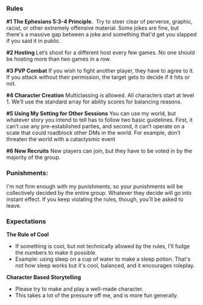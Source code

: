 ### Rules
**#1 The Ephesians 5:3-4 Principle.** 
Try to steer clear of perverse, graphic, racist, or other extremely offensive material. Some jokes are fine, but there's a massive gap between a joke and something that'd get you slapped if you said it in public.

**#2 Hosting**
Let’s shoot for a different host every few games. No one should be hosting more than two games in a row.

**#3 PVP Combat**
If you wish to fight another player, they have to agree to it. If you attack without their permission, the target gets to decide if it hits or not.

**#4 Character Creation**
Multiclassing is allowed. All characters start at level 1. We’ll use the standard array for ability scores for balancing reasons.

**#5 Using My Setting for Other Sessions**
You can use my world, but whatever story you intend to tell has to follow two basic guidelines. First, it can’t use any pre-established parties, and second, it can’t operate on a scale that could roadblock other DMs in the world. For example, don’t threaten the world with a cataclysmic event

**#6 New Recruits**
New players can join, but they have to be voted in by the majority of the group.

### Punishments:
I'm not firm enough with my punishments, so your punishments will be collectively decided by the entire group. Whatever they decide will go into instant effect. If you keep violating the rules, though, you'll be asked to leave. 

### Expectations
**The Rule of Cool**
- If something is cool, but not technically allowed by the rules, I'll fudge the numbers to make it possible. 
- Example: using sleep on a cup of water to make a sleep potion. That's not how sleep works but it's cool, balanced, and it encourages roleplay.

**Character Based Storytelling**
- Please try to make and play a well-made character. 
- This takes a lot of the pressure off me, and is more fun generally.
